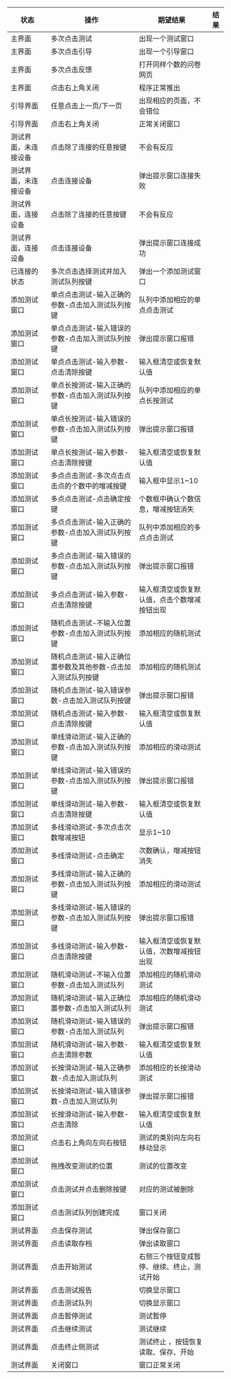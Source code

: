 | 状态         | 操作                                | 期望结果                   | 结果 |
|------------|-----------------------------------|------------------------|----|
| 主界面        | 多次点击测试                            | 出现一个测试窗口               |
| 主界面        | 多次点击引导                            | 出现一个引导窗口               |
| 主界面        | 多次点击反馈                            | 打开同样个数的问卷网页            |
| 主界面        | 点击右上角关闭                           | 程序正常推出                 |
| 引导界面       | 任意点击上一页/下一页                       | 出现相应的页面，不会错位           |
| 引导界面       | 点击右上角关闭                           | 正常关闭窗口                 |
| 测试界面，未连接设备 | 点击除了连接的任意按键                       | 不会有反应                  |
| 测试界面，未连接设备 | 点击连接设备                            | 弹出提示窗口连接失败             |
| 测试界面，连接设备  | 点击除了连接的任意按键                       | 不会有反应                  |
| 测试界面，连接设备  | 点击连接设备                            | 弹出提示窗口连接成功             |
| 已连接的状态     | 多次点击选择测试并加入测试队列按键                 | 弹出一个添加测试窗口             |
| 添加测试窗口     | 单点点击测试\-输入正确的参数\-点击加入测试队列按键       | 队列中添加相应的单点点击测试         |
| 添加测试窗口     | 单点点击测试\-输入错误的参数\-点击加入测试队列按键       | 弹出提示窗口报错               |
| 添加测试窗口     | 单点点击测试\-输入参数\-点击清除按键              | 输入框清空或恢复默认值            |
| 添加测试窗口     | 单点长按测试\-输入正确的参数\-点击加入测试队列按键       | 队列中添加相应的单点长按测试         |
| 添加测试窗口     | 单点长按测试\-输入错误的参数\-点击加入测试队列按键       | 弹出提示窗口报错               |
| 添加测试窗口     | 单点长按测试\-输入参数\-点击清除按键              | 输入框清空或恢复默认值            |
| 添加测试窗口     | 多点点击测试\-多次点击点击点的个数中的增减按键          | 输入框中显示1~10             |
| 添加测试窗口     | 多点点击测试\-点击确定按键                    | 个数框中确认个数信息，增减按钮消失      |
| 添加测试窗口     | 多点点击测试\-输入正确的参数\-点击加入测试队列按键       | 队列中添加相应的多点点击测试         |
| 添加测试窗口     | 多点点击测试\-输入错误的参数\-点击加入测试队列按键       | 弹出提示窗口报错               |
| 添加测试窗口     | 多点点击测试\-输入参数\-点击清除按键              | 输入框清空或恢复默认值，点击个数增减按钮出现 |
| 添加测试窗口     | 随机点击测试\-不输入位置参数\-点击加入测试队列按键       | 添加相应的随机测试              |
| 添加测试窗口     | 随机点击测试\-输入正确位置参数及其他参数\-点击加入测试队列按键 | 添加相应的随机测试              |
| 添加测试窗口     | 随机点击测试\-输入错误参数\-点击加入测试队列按键        | 弹出提示窗口报错               |
| 添加测试窗口     | 随机点击测试\-输入参数\-点击清除按键              | 输入框清空或恢复默认值            |
| 添加测试窗口     | 单线滑动测试\-输入正确的参数\-点击加入测试队列按键       | 添加相应的滑动测试              |
| 添加测试窗口     | 单线滑动测试\-输入错误的参数\-点击加入测试队列按键       | 弹出提示窗口报错               |
| 添加测试窗口     | 单线滑动测试\-输入参数\-点击清除按键              | 输入框清空或恢复默认值            |
| 添加测试窗口     | 多线滑动测试\-多次点击次数增减按钮                | 显示1~10                 |
| 添加测试窗口     | 多线滑动测试\-点击确定                      | 次数确认，增减按钮消失            |
| 添加测试窗口     | 多线滑动测试\-输入正确的参数\-点击加入测试队列按键       | 添加相应的滑动测试              |
| 添加测试窗口     | 多线滑动测试\-输入错误的参数\-点击加入测试队列按键       | 弹出提示窗口报错               |
| 添加测试窗口     | 多线滑动测试\-输入参数\-点击清除按键              | 输入框清空或恢复默认值，次数增减按钮出现   |
| 添加测试窗口     | 随机滑动测试\-不输入位置参数\-点击加入测试队列         | 添加相应的随机滑动测试            |
| 添加测试窗口     | 随机滑动测试\-输入正确位置参数\-点击加入测试队列        | 添加相应的随机滑动测试            |
| 添加测试窗口     | 随机滑动测试\-输入错误的参数\-点击加入测试队列         | 弹出提示窗口报错               |
| 添加测试窗口     | 随机滑动测试\-输入参数\-点击清除参数              | 输入框清空或恢复默认值            |
| 添加测试窗口     | 长按滑动测试\-输入正确参数\-点击加入测试队列          | 添加相应的长按滑动测试            |
| 添加测试窗口     | 长按滑动测试\-输入错误参数\-点击加入测试队列          | 弹出提示窗口报错               |
| 添加测试窗口     | 长按滑动测试\-输入参数\-点击清除                | 输入框清空或恢复默认值            |
| 添加测试窗口     | 点击右上角向左向右按钮                       | 测试的类别向左向右移动显示          |
| 添加测试窗口     | 拖拽改变测试的位置                         | 测试的位置改变                |
| 添加测试窗口     | 点击测试并点击删除按键                       | 对应的测试被删除               |
| 添加测试窗口     | 点击测试队列创建完成                        | 窗口关闭                   |
| 测试界面       | 点击保存测试                            | 弹出保存窗口                 |
| 测试界面       | 点击读取存档                            | 弹出读取窗口                 |
| 测试界面       | 点击开始测试                            | 右侧三个按钮变成暂停、继续、终止，测试开始  |
| 测试界面       | 点击测试报告                            | 切换显示窗口                 |
| 测试界面       | 点击测试队列                            | 切换显示窗口                 |
| 测试界面       | 点击暂停测试                            | 测试暂停                   |
| 测试界面       | 点击继续测试                            | 测试继续                   |
| 测试界面       | 点击终止侧测试                           | 测试终止 ，按钮恢复读取、保存、开始     |
| 测试界面       | 关闭窗口                              | 窗口正常关闭                 |
